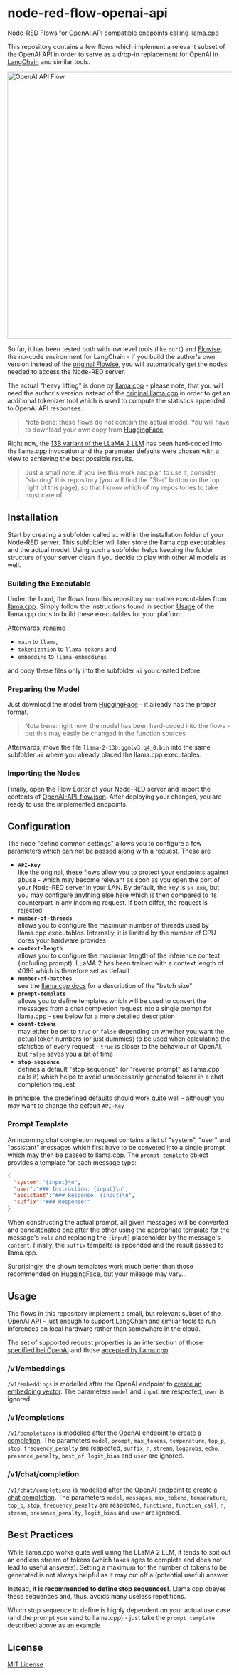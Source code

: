 # node-red-flow-openai-api #

Node-RED Flows for OpenAI API compatible endpoints calling llama.cpp

This repository contains a few flows which implement a relevant subset of the OpenAI API in order to serve as a drop-in replacement for OpenAI in [LangChain](https://github.com/hwchase17/langchainjs) and similar tools.

<img src="./Screenshot.png" width="600" alt="OpenAI API Flow">

So far, it has been tested both with low level tools (like `curl`) and [Flowise](https://github.com/rozek/Flowise), the no-code environment for LangChain - if you build the author's own version instead of the [original Flowise](https://github.com/FlowiseAI/Flowise), you will automatically get the nodes needed to access the Node-RED server.

The actual "heavy lifting" is done by [llama.cpp](https://github.com/rozek/llama.cpp) - please note, that you will need the author's version instead of the [original llama.cpp](https://github.com/ggerganov/llama.cpp) in order to get an additional tokenizer tool which is used to compute the statistics appended to OpenAI API responses.

> Nota bene: these flows do not contain the actual model. You will have to download your own copy from [HuggingFace](https://huggingface.co/TheBloke/Llama-2-13B-GGML/blob/main/llama-2-13b.ggmlv3.q4_0.bin).

Right now, the [13B variant of the LLaMA 2 LLM](https://huggingface.co/TheBloke/Llama-2-13B-GGML) has been hard-coded into the llama.cpp invocation and the parameter defaults were chosen with a view to achieving the best possible results.

> Just a small note: if you like this work and plan to use it, consider "starring" this repository (you will find the "Star" button on the top right of this page), so that I know which of my repositories to take most care of.

## Installation ##

Start by creating a subfolder called `ai` within the installation folder of your Node-RED server. This subfolder will later store the llama.cpp executables and the actual model. Using such a subfolder helps keeping the folder structure of your server clean if you decide to play with other AI models as well.

### Building the Executable ###

Under the hood, the flows from this repository run native executables from [llama.cpp](https://github.com/rozek/llama.cpp). Simply follow the instructions found in section [Usage](https://github.com/rozek/llama.cpp#usage) of the llama.cpp docs to build these executables for your platform.

Afterwards, rename 

* `main` to `llama`,
* `tokenization` to `llama-tokens` and
* `embedding` to `llama-embeddings`

and copy these files only into the subfolder `ai` you created before.

### Preparing the Model ###

Just download the model from [HuggingFace](https://huggingface.co/TheBloke/Llama-2-13B-GGML/blob/main/llama-2-13b.ggmlv3.q4_0.bin) - it already has the proper format.

> Nota bene: right now, the model has been hard-coded into the flows - but this may easily be changed in the function sources

Afterwards, move the file `llama-2-13b.ggmlv3.q4_0.bin` into the same subfolder `ai` where you already placed the llama.cpp executables.

### Importing the Nodes ###

Finally, open the Flow Editor of your Node-RED server and import the contents of [OpenAI-API-flow.json](./OpenAI-API-flow.json). After deploying your changes, you are ready to use the implemented endpoints.

## Configuration ##

The node "define common settings" allows you to configure a few parameters which can not be passed along with a request. These are

* **`API-Key`**<br>like the original, these flows allow you to protect your endpoints against abuse - which may become relevant as soon as you open the port of your Node-RED server in your LAN. By default, the key is `sk-xxx`, but you may configure anything else here which is then compared to its counterpart in any incoming request. If both differ, the request is rejected 
* **`number-of-threads`**<br>allows you to configure the maximum number of threads used by llama.cpp executables. Internally, it is limited by the number of CPU cores your hardware provides
* **`context-length`**<br>allows you to configure the maximum length of the inference context (including prompt). LLaMA 2 has been trained with a context length of 4096 which is therefore set as default
* **`number-of-batches`**<br>see the [llama.cpp docs](https://github.com/rozek/llama.cpp/blob/master/examples/main/README.md#batch-size) for a description of the "batch size"
* **`prompt-template`**<br>allows you to define templates which will be used to convert the messages from a chat completion request into a single prompt for llama.cpp - see below for a more detailed description
* **`count-tokens`**<br>may either be set to `true` or `false` depending on whether you want the actual token numbers (or just dummies) to be used when calculating the statistics of every request - `true` is closer to the behaviour of OpenAI, but `false` saves you a bit of time
* **`stop-sequence`**<br>defines a default "stop sequence" (or "reverse prompt" as llama.cpp calls it) which helps to avoid unnecessarily generated tokens in a chat completion request

In principle, the predefined defaults should work quite well - although you may want to change the default `API-Key`

### Prompt Template ###

An incoming chat completion request contains a list of "system", "user" and "assistant" messages which first have to be conveted into a single prompt which may then be passed to llama.cpp. The `prompt-template` object provides a template for each message type:

```json
{
  "system":"{input}\n",
  "user":"### Instruction: {input}\n",
  "assistant":"### Response: {input}\n",
  "suffix":"### Response:"
}
```

When constructing the actual prompt, all given messages will be converted and concatenated one after the other using the appropriate template for the message's `role` and replacing the `{input}` placeholder by the message's `content`. Finally, the `suffix` tempalte is appended and the result passed to llama.cpp.

Surprisingly, the shown templates work much better than those recommended on [HuggingFace](https://huggingface.co/blog/llama2#how-to-prompt-llama-2), but your mileage may vary...

## Usage ##

The flows in this repository implement a small, but relevant subset of the OpenAI API - just enough to support LangChain and similar tools to run inferences on local hardware rather than somewhere in the cloud.

The set of supported request properties is an intersection of those [specified bei OpenAI](https://platform.openai.com/docs/api-reference) and those [accepted by llama.cpp](https://github.com/rozek/llama.cpp/blob/master/examples/main/README.md)

### /v1/embeddings ###

`/v1/embeddings` is modelled after the OpenAI endpoint to [create an embedding vector](https://platform.openai.com/docs/api-reference/embeddings). The parameters `model` and `input` are respected, `user` is ignored.

### /v1/completions ###

`/v1/completions` is modelled after the OpenAI endpoint to [create a completion](https://platform.openai.com/docs/api-reference/completions). The parameters `model`, `prompt`, `max_tokens`, `temperature`, `top_p`, `stop`, `frequency_penalty` are respected, `suffix`, `n`, `stream`, `logprobs`, `echo`, `presence_penalty`, `best_of`, `logit_bias` and `user` are ignored.

### /v1/chat/completion ###

`/v1/chat/completions` is modelled after the OpenAI endpoint to [create a chat completion](https://platform.openai.com/docs/api-reference/chat). The parameters `model`, `messages`, `max_tokens`, `temperature`, `top_p`, `stop`, `frequency_penalty` are respected, `functions`, `function_call`, `n`, `stream`, `presence_penalty`, `logit_bias` and `user` are ignored.

## Best Practices ##

While llama.cpp works quite well using the LLaMA 2 LLM, it tends to spit out an endless stream of tokens (which takes ages to complete and does not lead to useful answers). Setting a maximum for the number of tokens to be generated is not always helpful as it may cut off a (potential useful) answer.

Instead, **it is recommended to define stop sequences!**. Llama.cpp obeyes these sequences and, thus, avoids many useless repetitions.

Which stop sequence to define is highly dependent on your actual use case (and the prompt you send to llama.cpp) - just take the `prompt template` described above as an example

## License ##

[MIT License](LICENSE.md)
